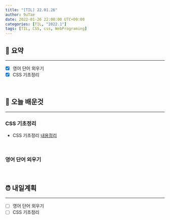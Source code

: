 ```yaml
---
title: "[TIL] 22.01.26"
author: 9uTae
date: 2022-01-26 22:00:00 UTC+09:00
categories: [TIL, "2022.1"]
tags: [TIL, CSS, css, WebPrograming]
---
```


## 🏁 요약

---

- [x] 영어 단어 외우기
- [x] CSS 기초정리

<br>

## 📑 오늘 배운것

---

### CSS 기초정리

- CSS 기초정리 [내용정리](https://9utae.github.io/posts/107-basic-css-5)

<br>

### 영어 단어 외우기

<br>

## ⏰ 내일계획

---

- [ ] 영어 단어 외우기
- [ ] CSS 기초정리

<br>
